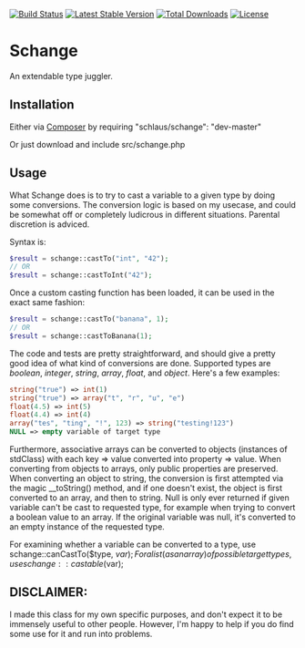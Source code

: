 [![Build Status](https://secure.travis-ci.org/schlaus/schange.png)](http://travis-ci.org/schlaus/schange)
[![Latest Stable Version](https://poser.pugx.org/schlaus/schange/version.svg)](https://packagist.org/packages/schlaus/schange)
[![Total Downloads](https://poser.pugx.org/schlaus/schange/downloads.svg)](https://packagist.org/packages/schlaus/schange)
[![License](https://poser.pugx.org/schlaus/schange/license.svg)](https://packagist.org/packages/schlaus/schange)

Schange
=======

An extendable type juggler.

Installation
------------
Either via [Composer](https://packagist.org/packages/schlaus/schange) by requiring "schlaus/schange": "dev-master"

Or just download and include src/schange.php

Usage
-----
What Schange does is to try to cast a variable to a given type by doing some conversions. The conversion logic is
based on my usecase, and could be somewhat off or completely ludicrous in different situations. Parental discretion
is adviced.

Syntax is:

```php
$result = schange::castTo("int", "42");
// OR
$result = schange::castToInt("42");
```
Once a custom casting function has been loaded, it can be used in the exact same fashion:

```php
$result = schange::castTo("banana", 1);
// OR
$result = schange::castToBanana(1);
```

The code and tests are pretty straightforward, and should give a pretty good idea of what kind of conversions are done.
Supported types are *boolean*, *integer*, *string*, *array*, *float*, and *object*. Here's a few examples:

```php
string("true") => int(1)
string("true") => array("t", "r", "u", "e")
float(4.5) => int(5)
float(4.4) => int(4)
array("tes", "ting", "!", 123) => string("testing!123")
NULL => empty variable of target type
```

Furthermore, associative arrays can be converted to objects (instances of stdClass) with each key => value converted into
property => value. When converting from objects to arrays, only public properties are preserved. When converting an object
to string, the conversion is first attempted via the magic __toString() method, and if one doesn't exist, the object is
first converted to an array, and then to string. Null is only ever returned if given variable can't be cast to requested type,
for example when trying to convert a boolean value to an array. If the original variable was null, it's converted to an empty
instance of the requested type.

For examining whether a variable can be converted to a type, use schange::canCastTo($type, $var); For a list (as an array)
of possible target types, use schange::castable($var);

DISCLAIMER:
-----------
I made this class for my own specific purposes, and don't expect it to be immensely useful to other people.
However, I'm happy to help if you do find some use for it and run into problems.
